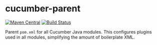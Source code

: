 # cucumber-parent

[![Maven Central](https://maven-badges.herokuapp.com/maven-central/io.cucumber/cucumber-parent/badge.svg)](https://maven-badges.herokuapp.com/maven-central/io.cucumber/cucumber-parent)
[![Build Status](https://travis-ci.org/cucumber/cucumber-parent.svg?branch=master)](https://travis-ci.org/cucumber/cucumber-parent)


Parent `pom.xml` for all Cucumber Java modules. This configures plugins used
in all modules, simplifying the amount of boilerplate XML.
